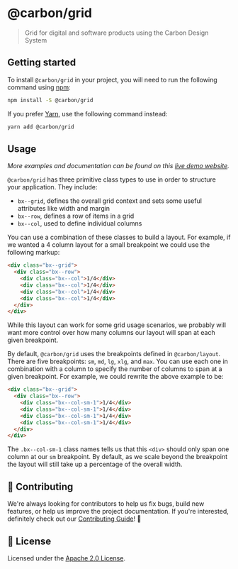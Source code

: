 # @carbon/grid

> Grid for digital and software products using the Carbon Design System

## Getting started

To install `@carbon/grid` in your project, you will need to run the following
command using [npm](https://www.npmjs.com/):

```bash
npm install -S @carbon/grid
```

If you prefer [Yarn](https://yarnpkg.com/en/), use the following command
instead:

```bash
yarn add @carbon/grid
```

## Usage

_More examples and documentation can be found on this
[live demo website](https://carbon-elements.netlify.com/grid/examples/preview/)._

`@carbon/grid` has three primitive class types to use in order to structure your
application. They include:

- `bx--grid`, defines the overall grid context and sets some useful attributes
  like width and margin
- `bx--row`, defines a row of items in a grid
- `bx--col`, used to define individual columns

You can use a combination of these classes to build a layout. For example, if we
wanted a 4 column layout for a small breakpoint we could use the following
markup:

```html
<div class="bx--grid">
  <div class="bx--row">
    <div class="bx--col">1/4</div>
    <div class="bx--col">1/4</div>
    <div class="bx--col">1/4</div>
    <div class="bx--col">1/4</div>
  </div>
</div>
```

While this layout can work for some grid usage scenarios, we probably will want
more control over how many columns our layout will span at each given
breakpoint.

By default, `@carbon/grid` uses the breakpoints defined in `@carbon/layout`.
There are five breakpoints: `sm`, `md`, `lg`, `xlg`, and `max`. You can use each
one in combination with a column to specify the number of columns to span at a
given breakpoint. For example, we could rewrite the above example to be:

```html
<div class="bx--grid">
  <div class="bx--row">
    <div class="bx--col-sm-1">1/4</div>
    <div class="bx--col-sm-1">1/4</div>
    <div class="bx--col-sm-1">1/4</div>
    <div class="bx--col-sm-1">1/4</div>
  </div>
</div>
```

The `.bx--col-sm-1` class names tells us that this `<div>` should only span one
column at our `sm` breakpoint. By default, as we scale beyond the breakpoint the
layout will still take up a percentage of the overall width.

## 🙌 Contributing

We're always looking for contributors to help us fix bugs, build new features,
or help us improve the project documentation. If you're interested, definitely
check out our [Contributing Guide](/.github/CONTRIBUTING.md)! 👀

## 📝 License

Licensed under the [Apache 2.0 License](/LICENSE).
